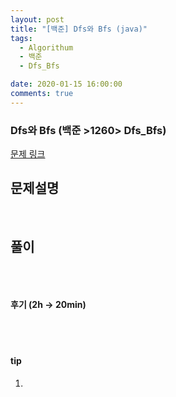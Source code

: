 ```yaml
---
layout: post
title: "[백준] Dfs와 Bfs (java)"
tags:
  - Algorithum
  - 백준
  - Dfs_Bfs

date: 2020-01-15 16:00:00
comments: true
---
```




###   Dfs와 Bfs (백준 >1260> Dfs_Bfs)

[문제 링크](https://www.acmicpc.net/problem/1260 )

## 문제설명



<br>

## 풀이

```java

```

<br>

#### 후기 (2h -> 20min)



<br>

<br>

#### tip

1. 

<br>